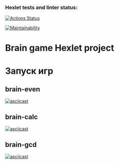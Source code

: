 ### Hexlet tests and linter status:
[![Actions Status](https://github.com/kimostas/fullstack-javascript-project-44/actions/workflows/hexlet-check.yml/badge.svg)](https://github.com/kimostas/fullstack-javascript-project-44/actions)

[![Maintainability](https://api.codeclimate.com/v1/badges/105a2aa4584175e7ae57/maintainability)](https://codeclimate.com/github/kimostas/fullstack-javascript-project-44/maintainability)

# Brain game Hexlet project 
# Запуск игр
## brain-even
[![asciicast](https://asciinema.org/a/KW85vP1z8ulpJ8402uEB00QpQ.svg)](https://asciinema.org/a/KW85vP1z8ulpJ8402uEB00QpQ)
## brain-calc
[![asciicast](https://asciinema.org/a/SGknxwEYfWQ2cZ7KX7plm17OW.svg)](https://asciinema.org/a/SGknxwEYfWQ2cZ7KX7plm17OW)
## brain-gcd
[![asciicast](https://asciinema.org/a/HQIt16bLQ7BuQBhLFgYcFstib.svg)](https://asciinema.org/a/HQIt16bLQ7BuQBhLFgYcFstib)
